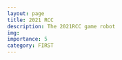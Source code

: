 ```yaml
---
layout: page
title: 2021 RCC
description: The 2021RCC game robot
img:
importance: 5
category: FIRST
---
```

